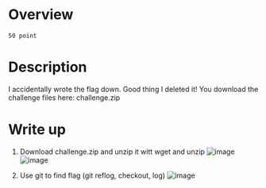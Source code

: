 # Overview #
`50 point`

# Description # 
I accidentally wrote the flag down. Good thing I deleted it! You download the challenge files here: challenge.zip

# Write up #

1. Download challenge.zip and unzip it witt wget and unzip
   ![image](https://github.com/Johnp73/Picoctf-writeup/assets/109839076/5c0f6c19-fddc-4f21-b771-970e14528a2b)
   ![image](https://github.com/Johnp73/Picoctf-writeup/assets/109839076/c9f97744-7a86-454c-8ec1-32f9601ac203)
   
2. Use git to find flag (git reflog, checkout, log)
   ![image](https://github.com/Johnp73/Picoctf-writeup/assets/109839076/7601e97f-9403-43ac-9439-b7b41dc8f250)


